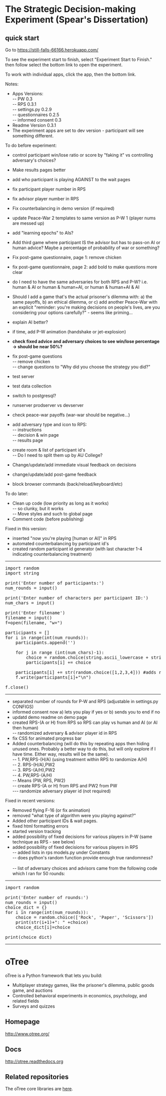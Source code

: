 # The Strategic Decision-making Experiment (Spear's Dissertation)

## quick start

Go to https://still-falls-66166.herokuapp.com/

To see the experiment start to finish, select "Experiment Start to Finish." then follow select the bottom link to open the experiment.  

To work with individual apps, click the app, then the bottom link.

Notes:
- Apps Versions:<br>
-- PW 0.3<br>
-- RPS 0.3.1<br>
-- settings.py 0.2.9<br>
-- questionnaires 0.2.5<br>
-- informed consent 0.3
- Readme Version 0.3.1
- The experiment apps are set to dev version - participant will see something different.

To do before experiment:
- control participant win/lose ratio or score by "faking it" vs controlling adversary's choices?
- Make results pages better
- add who participant is playing AGAINST to the wait pages
- fix participant player number in RPS
- fix advisor player number in RPS
- Fix counterbalancing in demo version (if required)
- update Peace-War 2 templates to same version as P-W 1 (player nums are messed up)
- add "learning epochs" to AIs?
- Add third game where participant IS the advisor but has to pass-on AI or human advice? Maybe a percentage of probability of war or something?
- Fix post-game questionnaire, page 1: remove chicken
- fix post-game questionnaire, page 2: add bold to make questions more clear
- do I need to have the same adversaries for both RPS and P-W?  i.e. human & AI or human & human+AI, or human & human+AI & AI
- Should I add a game that's the actual prisoner's dilemma with: a) the same payoffs, b) an ethical dilemma, or c) add another Peace-War with an explicit "reminder: you're making decisions on people's lives, are you considering your options carefully?" - seems like priming...
- explain AI better?

- if time, add P-W animation (handshake or jet-explosion)
- <b>check fixed advice and adversary choices to see win/lose percentage -> should be near 50%?</b>
- fix post-game questions<br>
-- remove chicken <br>
-- change questions to "Why did you choose the strategy you did?"
- test server
- test data collection
- switch to postgresql?
- runserver prodserver vs devserver
- check peace-war payoffs (war-war should be negative...)
- add adversary type and icon to RPS:<br>
-- instructions<br>
-- decision & win page<br>
-- results page
- create room & list of participant id's<br>
-- Do I need to split them up by AU College?
- Change/update/add immediate visual feedback on decisions
- change/update/add post-game feedback
- block browser commands (back/reload/keyboard/etc)


To do later:
- Clean up code (low priority as long as it works)<br>
-- so clunky, but it works<br>
-- Move styles and such to global page
- Comment code (before publishing)


Fixed in this version:
- inserted "now you're playing [human or AI]" in RPS
- automated counterbalancing by participant id's
- created random participant id generator (with last character 1-4 indicating counterbalancing treatment)
________________
<pre>
import random
import string

print('Enter number of participants:')
num_rounds = input()

print('Enter number of characters per participant ID:')
num_chars = input()

print('Enter filename')
filename = input()
f=open(filename, "w+")

participants = []
for i in range(int(num_rounds)):
    participants.append('')
    
    for j in range (int(num_chars)-1):
        choice = random.choice(string.ascii_lowercase + string.digits)
        participants[i] += choice
        
    participants[i] += str(random.choice([1,2,3,4])) #adds random character 1-4
    f.write(participants[i]+"\n")
    
f.close()
</pre>
________________
- separated number of rounds for P-W and RPS (adjustable in settings.py CONFIGS)
- informed consent now a) lets you play if yes or b) sends you to end if no
- updatd demo readme on demo page
- created RPS-(A or H) from RPS so RPS can play vs human and AI (or AI then human)<br>
-- randomized adversary & advisor player id in RPS
- fix CSS for animated progress bar
- Added counterbalancing (will do this by repeating apps then hiding unused ones.  Probably a better way to do this, but will only explore if I have time.  Either way, results will be the same).<br>
-- 1. PW,RPS-(H/A) (using treatment within RPS to randomize A/H)<br>
-- 2. RPS-(H/A),PW2<br>
-- 3. RPS-(A/H),PW2<br>
-- 4. PW,RPS-(A/H) <br>
-- Means (PW, RPS, PW2) <br>
-- create RPS-(A or H) from RPS and PW2 from PW<br>
--- randomize adversary player id (not required)

Fixed in recent versions: 
- Removed flying F-16 (or fix animation)
- removed "what type of algorithm were you playing against?"
- Added other participant IDs & wait pages.
- fixed html formatting errors
- started version tracking
- added possibility of fixed decisions for various players in P-W (same technique as RPS - see below)
- added possibility of fixed decisions for various players in RPS<br>
-- added lists in rps models.py under Constants<br>
-- does python's random function provide enough true randomness?<br><br>
-- list of adversary choices and advisors came from the following code which I ran for 50 rounds:<br>
________________
<pre>
import random

print('Enter number of rounds:')
num_rounds = input()
choice_dict = {}
for i in range(int(num_rounds)):
    choice = random.choice(['Rock', 'Paper', 'Scissors'])
    print(str(i+1)+": " +choice)
    choice_dict[i]=choice
    
print(choice_dict)
</pre>
________________


##

# oTree

oTree is a Python framework that lets you build:

- Multiplayer strategy games, like the prisoner's dilemma, public goods game, and auctions
- Controlled behavioral experiments in economics, psychology, and related fields
- Surveys and quizzes

## Homepage

http://www.otree.org/

## Docs

http://otree.readthedocs.org

## Related repositories

The oTree core libraries are [here](https://github.com/oTree-org/otree-core).
